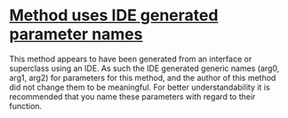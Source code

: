 # [Method uses IDE generated parameter names](http://fb-contrib.sourceforge.net/bugdescriptions.html#IMC_IMMATURE_CLASS_IDE_GENERATED_PARAMETER_NAMES)

This method appears to have been generated from an interface or superclass using an IDE.
    		As such the IDE generated generic names (arg0, arg1, arg2) for parameters for this method,
    		and the author of this method did not change them to be meaningful. For better understandability
    		it is recommended that you name these parameters with regard to their function.